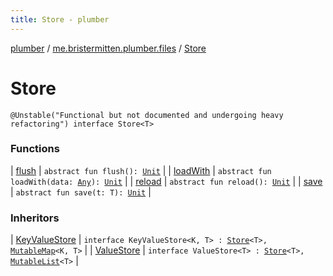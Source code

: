 ```yaml
---
title: Store - plumber
---
```


[plumber](../../index.html) / [me.bristermitten.plumber.files](../index.html) / [Store](./index.html)

# Store

`@Unstable("Functional but not documented and undergoing heavy refactoring") interface Store<T>`

### Functions

| [flush](flush.html) | `abstract fun flush(): `[`Unit`](https://kotlinlang.org/api/latest/jvm/stdlib/kotlin/-unit/index.html) |
| [loadWith](load-with.html) | `abstract fun loadWith(data: `[`Any`](https://kotlinlang.org/api/latest/jvm/stdlib/kotlin/-any/index.html)`): `[`Unit`](https://kotlinlang.org/api/latest/jvm/stdlib/kotlin/-unit/index.html) |
| [reload](reload.html) | `abstract fun reload(): `[`Unit`](https://kotlinlang.org/api/latest/jvm/stdlib/kotlin/-unit/index.html) |
| [save](save.html) | `abstract fun save(t: T): `[`Unit`](https://kotlinlang.org/api/latest/jvm/stdlib/kotlin/-unit/index.html) |

### Inheritors

| [KeyValueStore](../-key-value-store.html) | `interface KeyValueStore<K, T> : `[`Store`](./index.html)`<T>, `[`MutableMap`](https://kotlinlang.org/api/latest/jvm/stdlib/kotlin.collections/-mutable-map/index.html)`<K, T>` |
| [ValueStore](../-value-store.html) | `interface ValueStore<T> : `[`Store`](./index.html)`<T>, `[`MutableList`](https://kotlinlang.org/api/latest/jvm/stdlib/kotlin.collections/-mutable-list/index.html)`<T>` |

